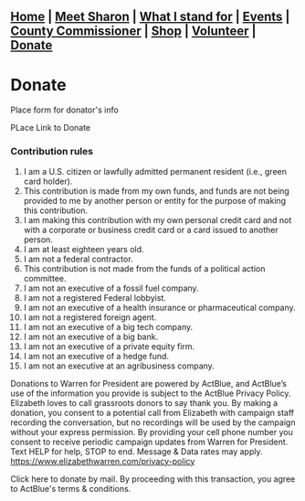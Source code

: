 ## [Home](./index.md) | [Meet Sharon](./MeetSharon.md) | [What I stand for](./MyVision.md) | [Events](./Events.md) | [County Commissioner](./CountyCommissioner.md) | [Shop](./Shop.md) | [Volunteer](./Volunteer.md) | [Donate](./Donate.md) 

# Donate

Place form for donator's info

PLace Link to Donate


### Contribution rules
1. I am a U.S. citizen or lawfully admitted permanent resident (i.e., green card holder).
1. This contribution is made from my own funds, and funds are not being provided to me by another person or entity for the purpose of making this contribution.
1. I am making this contribution with my own personal credit card and not with a corporate or business credit card or a card issued to another person.
1. I am at least eighteen years old.
1. I am not a federal contractor.
1. This contribution is not made from the funds of a political action committee.
1. I am not an executive of a fossil fuel company.
1. I am not a registered Federal lobbyist.
1. I am not an executive of a health insurance or pharmaceutical company.
1. I am not a registered foreign agent.
1. I am not an executive of a big tech company.
1. I am not an executive of a big bank.
1. I am not an executive of a private equity firm.
1. I am not an executive of a hedge fund.
1. I am not an executive at an agribusiness company.


Donations to Warren for President are powered by ActBlue, and ActBlue’s use of the information you provide is subject to the  ActBlue Privacy Policy. Elizabeth loves to call grassroots donors to say thank you. By making a donation, you consent to a potential call from Elizabeth with campaign staff recording the conversation, but no recordings will be used by the campaign without your express permission. By providing your cell phone number you consent to receive periodic campaign updates from Warren for President. Text HELP for help, STOP to end. Message & Data rates may apply. https://www.elizabethwarren.com/privacy-policy

Click here to donate by mail.
By proceeding with this transaction, you agree to ActBlue's terms & conditions.

